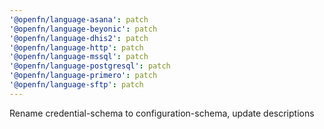 ```yaml
---
'@openfn/language-asana': patch
'@openfn/language-beyonic': patch
'@openfn/language-dhis2': patch
'@openfn/language-http': patch
'@openfn/language-mssql': patch
'@openfn/language-postgresql': patch
'@openfn/language-primero': patch
'@openfn/language-sftp': patch
---
```


Rename credential-schema to configuration-schema, update descriptions
